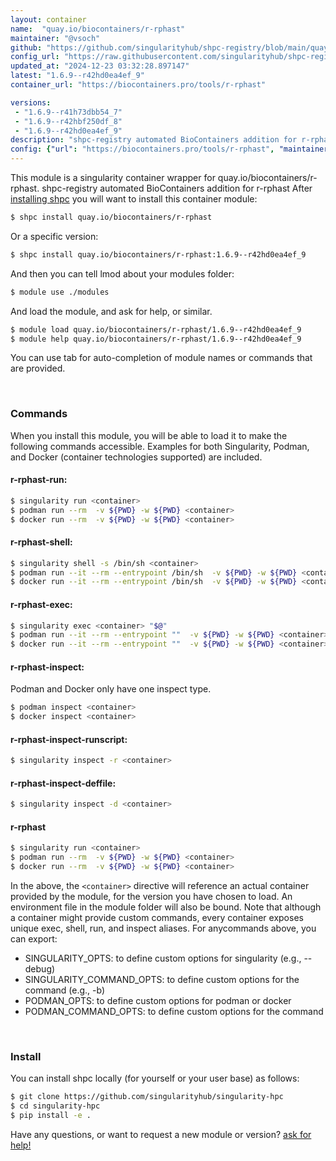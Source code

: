 ```yaml
---
layout: container
name:  "quay.io/biocontainers/r-rphast"
maintainer: "@vsoch"
github: "https://github.com/singularityhub/shpc-registry/blob/main/quay.io/biocontainers/r-rphast/container.yaml"
config_url: "https://raw.githubusercontent.com/singularityhub/shpc-registry/main/quay.io/biocontainers/r-rphast/container.yaml"
updated_at: "2024-12-23 03:32:28.897147"
latest: "1.6.9--r42hd0ea4ef_9"
container_url: "https://biocontainers.pro/tools/r-rphast"

versions:
 - "1.6.9--r41h73dbb54_7"
 - "1.6.9--r42hbf250df_8"
 - "1.6.9--r42hd0ea4ef_9"
description: "shpc-registry automated BioContainers addition for r-rphast"
config: {"url": "https://biocontainers.pro/tools/r-rphast", "maintainer": "@vsoch", "description": "shpc-registry automated BioContainers addition for r-rphast", "latest": {"1.6.9--r42hd0ea4ef_9": "sha256:0e541eae8d8982e69284bb67ca95735e97c328b3fa21e8460be0701c51d27678"}, "tags": {"1.6.9--r41h73dbb54_7": "sha256:a987114ef42127b565a94bb535ec4d6765d92013d474d60a2cbc7302ddd2bc81", "1.6.9--r42hbf250df_8": "sha256:83350e6b6af3f1c6eb961105140925d8d016aa135a2952c45febf09b0fa88c89", "1.6.9--r42hd0ea4ef_9": "sha256:0e541eae8d8982e69284bb67ca95735e97c328b3fa21e8460be0701c51d27678"}, "docker": "quay.io/biocontainers/r-rphast"}
---
```


This module is a singularity container wrapper for quay.io/biocontainers/r-rphast.
shpc-registry automated BioContainers addition for r-rphast
After [installing shpc](#install) you will want to install this container module:


```bash
$ shpc install quay.io/biocontainers/r-rphast
```

Or a specific version:

```bash
$ shpc install quay.io/biocontainers/r-rphast:1.6.9--r42hd0ea4ef_9
```

And then you can tell lmod about your modules folder:

```bash
$ module use ./modules
```

And load the module, and ask for help, or similar.

```bash
$ module load quay.io/biocontainers/r-rphast/1.6.9--r42hd0ea4ef_9
$ module help quay.io/biocontainers/r-rphast/1.6.9--r42hd0ea4ef_9
```

You can use tab for auto-completion of module names or commands that are provided.

<br>

### Commands

When you install this module, you will be able to load it to make the following commands accessible.
Examples for both Singularity, Podman, and Docker (container technologies supported) are included.

#### r-rphast-run:

```bash
$ singularity run <container>
$ podman run --rm  -v ${PWD} -w ${PWD} <container>
$ docker run --rm  -v ${PWD} -w ${PWD} <container>
```

#### r-rphast-shell:

```bash
$ singularity shell -s /bin/sh <container>
$ podman run --it --rm --entrypoint /bin/sh  -v ${PWD} -w ${PWD} <container>
$ docker run --it --rm --entrypoint /bin/sh  -v ${PWD} -w ${PWD} <container>
```

#### r-rphast-exec:

```bash
$ singularity exec <container> "$@"
$ podman run --it --rm --entrypoint ""  -v ${PWD} -w ${PWD} <container> "$@"
$ docker run --it --rm --entrypoint ""  -v ${PWD} -w ${PWD} <container> "$@"
```

#### r-rphast-inspect:

Podman and Docker only have one inspect type.

```bash
$ podman inspect <container>
$ docker inspect <container>
```

#### r-rphast-inspect-runscript:

```bash
$ singularity inspect -r <container>
```

#### r-rphast-inspect-deffile:

```bash
$ singularity inspect -d <container>
```



#### r-rphast

```bash
$ singularity run <container>
$ podman run --rm  -v ${PWD} -w ${PWD} <container>
$ docker run --rm  -v ${PWD} -w ${PWD} <container>
```


In the above, the `<container>` directive will reference an actual container provided
by the module, for the version you have chosen to load. An environment file in the
module folder will also be bound. Note that although a container
might provide custom commands, every container exposes unique exec, shell, run, and
inspect aliases. For anycommands above, you can export:

 - SINGULARITY_OPTS: to define custom options for singularity (e.g., --debug)
 - SINGULARITY_COMMAND_OPTS: to define custom options for the command (e.g., -b)
 - PODMAN_OPTS: to define custom options for podman or docker
 - PODMAN_COMMAND_OPTS: to define custom options for the command

<br>

### Install

You can install shpc locally (for yourself or your user base) as follows:

```bash
$ git clone https://github.com/singularityhub/singularity-hpc
$ cd singularity-hpc
$ pip install -e .
```

Have any questions, or want to request a new module or version? [ask for help!](https://github.com/singularityhub/singularity-hpc/issues)